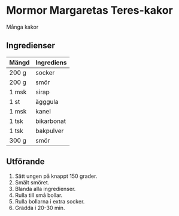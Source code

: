 # Mormor Margaretas Teres-kakor
Många kakor

## Ingredienser

Mängd|Ingrediens
------------ | -------------
200 g|socker
200 g|smör
1 msk|sirap
1 st|ägggula
1 msk|kanel
1 tsk|bikarbonat
1 tsk|bakpulver
300 g|smör


## Utförande
1. Sätt ungen på knappt 150 grader.
2. Smält smöret.
3. Blanda alla ingredienser.
4. Rulla till små bollar.
5. Rulla bollarna i extra socker.
6. Grädda i 20-30 min.

